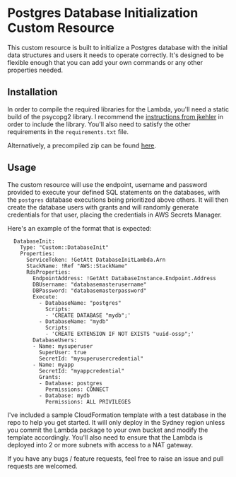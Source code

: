 # Postgres Database Initialization Custom Resource

This custom resource is built to initialize a Postgres database with the initial data structures and users it needs to operate correctly. It's designed to be flexible enough that you can add your own commands or any other properties needed.

## Installation

In order to compile the required libraries for the Lambda, you'll need a static build of the psycopg2 library. I recommend the [instructions from jkehler](https://github.com/jkehler/awslambda-psycopg2) in order to include the library. You'll also need to satisfy the other requirements in the `requirements.txt` file.

Alternatively, a precompiled zip can be found [here](http://kablamo-rds-custom-resource.s3-website-ap-southeast-2.amazonaws.com/app.zip).

## Usage

The custom resource will use the endpoint, username and password provided to execute your defined SQL statements on the databases, with the `postgres` database executions being prioritized above others. It will then create the database users with grants and will randomly generate credentials for that user, placing the credentials in AWS Secrets Manager.

Here's an example of the format that is expected:

```
  DatabaseInit: 
    Type: "Custom::DatabaseInit"
    Properties: 
      ServiceToken: !GetAtt DatabaseInitLambda.Arn
      StackName: !Ref "AWS::StackName"
      RdsProperties:
        EndpointAddress: !GetAtt DatabaseInstance.Endpoint.Address
        DBUsername: "databasemasterusername"
        DBPassword: "databasemasterpassword"
        Execute:
          - DatabaseName: "postgres"
            Scripts:
            - 'CREATE DATABASE "mydb";'
          - DatabaseName: "mydb"
            Scripts:
            - 'CREATE EXTENSION IF NOT EXISTS "uuid-ossp";'
        DatabaseUsers:
        - Name: mysuperuser
          SuperUser: true
          SecretId: "mysuperusercredential"
        - Name: myapp
          SecretId: "myappcredential"
          Grants:
          - Database: postgres
            Permissions: CONNECT
          - Database: mydb
            Permissions: ALL PRIVILEGES
```

I've included a sample CloudFormation template with a test database in the repo to help you get started. It will only deploy in the Sydney region unless you commit the Lambda package to your own bucket and modify the template accordingly. You'll also need to ensure that the Lambda is deployed into 2 or more subnets with access to a NAT gateway.

If you have any bugs / feature requests, feel free to raise an issue and pull requests are welcomed.
